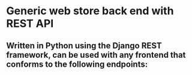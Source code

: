 <h1>Generic web store back end with REST API</h1>

<h2>Written in Python using the Django REST framework, can be used with any frontend that conforms to the following endpoints:</h2>


